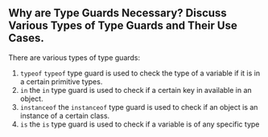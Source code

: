 ## Why are Type Guards Necessary? Discuss Various Types of Type Guards and Their Use Cases.

There are various types of type guards:
1. `typeof`
  `typeof` type guard is used to check the type of a variable if it is in a certain primitive types.
2. `in`
  the `in` type guard is used to check if a certain key in available in an object.
3. `instanceof`
  the `instanceof` type guard is used to check if an object is an instance of a certain class. 
4. `is`
  the `is` type guard is used to check if a variable is of any specific type

